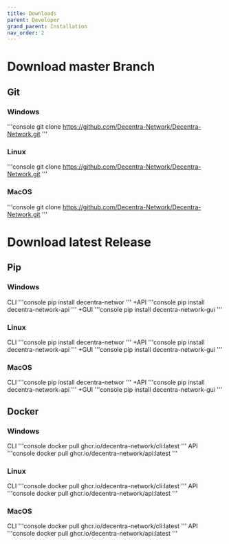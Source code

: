 ```yaml
---
title: Downloads
parent: Developer 
grand_parent: Installation
nav_order: 2
---
```


# Download master Branch

## Git
### Windows
'''console
git clone https://github.com/Decentra-Network/Decentra-Network.git
'''
### Linux
'''console
git clone https://github.com/Decentra-Network/Decentra-Network.git
'''
### MacOS
'''console
git clone https://github.com/Decentra-Network/Decentra-Network.git
'''


# Download latest Release
## Pip
### Windows
CLI
'''console
pip install decentra-networ
'''
+API
'''console
pip install decentra-network-api
'''
+GUI
'''console
pip install decentra-network-gui
'''
### Linux
CLI
'''console
pip install decentra-networ
'''
+API
'''console
pip install decentra-network-api
'''
+GUI
'''console
pip install decentra-network-gui
'''

### MacOS
CLI
'''console
pip install decentra-networ
'''
+API
'''console
pip install decentra-network-api
'''
+GUI
'''console
pip install decentra-network-gui
'''

## Docker
### Windows
CLI
'''console
docker pull ghcr.io/decentra-network/cli:latest
'''
API
'''console
docker pull ghcr.io/decentra-network/api:latest
'''
### Linux
CLI
'''console
docker pull ghcr.io/decentra-network/cli:latest
'''
API
'''console
docker pull ghcr.io/decentra-network/api:latest
'''
### MacOS
CLI
'''console
docker pull ghcr.io/decentra-network/cli:latest
'''
API
'''console
docker pull ghcr.io/decentra-network/api:latest
'''
